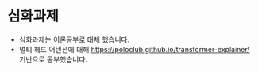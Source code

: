 # 심화과제

- 심화과제는 이론공부로 대체 했습니다.
- 멀티 헤드 어텐션에 대해 https://poloclub.github.io/transformer-explainer/ 기반으로 공부했습니다.
